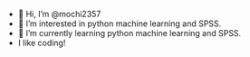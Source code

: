 - 👋 Hi, I’m @mochi2357
- 👀 I’m interested in python machine learning and SPSS.
- 🌱 I’m currently learning python machine learning and SPSS.
- I like coding! 

<!---
mochi2357/mochi2357 is a ✨ special ✨ repository because its `README.md` (this file) appears on your GitHub profile.
You can click the Preview link to take a look at your changes.
--->
